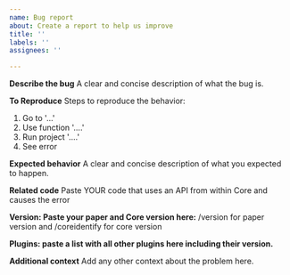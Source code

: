 ```yaml
---
name: Bug report
about: Create a report to help us improve
title: ''
labels: ''
assignees: ''

---
```


**Describe the bug**
A clear and concise description of what the bug is.

**To Reproduce**
Steps to reproduce the behavior:
1. Go to '...'
2. Use function '....'
3. Run project '....'
4. See error

**Expected behavior**
A clear and concise description of what you expected to happen.

**Related code**
Paste YOUR code that uses an API from within Core and causes the error

**Version: Paste your paper and Core version here:**
/version for paper version and /coreidentify for core version


**Plugins: paste a list with all other plugins here including their version.**


**Additional context**
Add any other context about the problem here.
